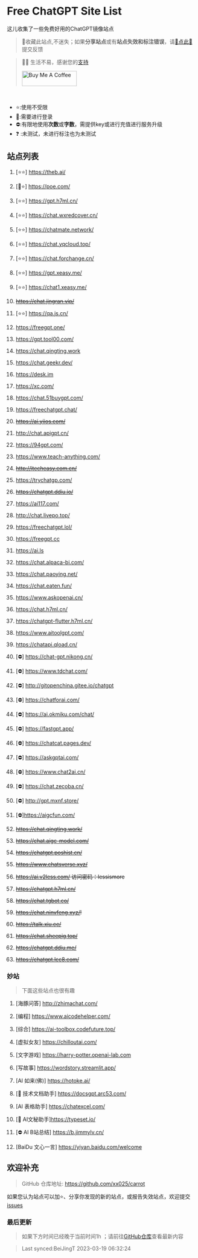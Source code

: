 # Free ChatGPT Site List

这儿收集了一些免费好用的ChatGPT镜像站点
> 🤭收藏此站点,不迷失；如果**分享站点**或有**站点失效和标注错误**，请[🌺点此🌺](https://github.com/xx025/carrot/issues)提交反馈

> 🧡🧡 生活不易，感谢您的[支持](https://xx025.github.io/pages/zs/)
> 
><a href="https://xx025.github.io/pages/zs/" target="_blank"><img src="https://cdn.buymeacoffee.com/buttons/v2/default-blue.png" alt="Buy Me A Coffee" style="height: 40px !important;width: 145px !important;" ></a>

<br/>

- ⭐:使用不受限
- 🔑:需要进行登录
- ⛔:有限地使用**次数**或**字数**，需提供key或进行充值进行服务升级
- ❓ :未测试，未进行标注也为未测试

## 站点列表

1. [⭐⭐] https://theb.ai/

2. [🔑⭐] https://poe.com/

3. [⭐⭐] https://gpt.h7ml.cn/

4. [⭐⭐] https://chat.wxredcover.cn/

5. [⭐⭐] https://chatmate.network/

6. [⭐⭐] https://chat.yqcloud.top/

7. [⭐⭐] https://chat.forchange.cn/

8. [⭐⭐] https://gpt.xeasy.me/

9. [⭐⭐] https://chat1.xeasy.me/

10. ~~https://chat.jingran.vip/~~

11. [⭐⭐] https://qa.js.cn/

12. https://freegpt.one/

13. https://gpt.tool00.com/

14. https://chat.qingting.work

15. https://chat.geekr.dev/

16. https://desk.im

17. https://xc.com/

18. https://chat.51buygpt.com/

19. https://freechatgpt.chat/

20. ~~https://ai.yiios.com/~~

21. http://chat.apigpt.cn/

22. https://94gpt.com/

23. https://www.teach-anything.com/

24. ~~http://itecheasy.com.cn/~~

25. https://trychatgp.com/

26. ~~https://chatgpt.ddiu.io/~~

27. https://ai117.com/

28. http://chat.livepo.top/

29. https://freechatgpt.lol/

30. https://freegpt.cc

31. https://ai.ls

32. https://chat.alpaca-bi.com/

33. https://chat.paoying.net/

34. https://chat.eaten.fun/

35. https://www.askopenai.cn/

36. https://chat.h7ml.cn/

37. https://chatgpt-flutter.h7ml.cn/

38. https://www.aitoolgpt.com/

39. https://chatapi.qload.cn/

40. [⛔] https://chat-gpt.nikong.cn/

41. [⛔] https://www.tdchat.com/

42. [⛔]  http://gitopenchina.gitee.io/chatgpt

43. [⛔] https://chatforai.com/

44. [⛔] https://ai.okmiku.com/chat/

45. [⛔] https://fastgpt.app/

46. [⛔] https://chatcat.pages.dev/

47. [⛔] https://askgptai.com/

48. [⛔] https://www.chat2ai.cn/

49. [⛔] https://chat.zecoba.cn/

50. [⛔] http://gpt.mxnf.store/

51. [⛔]https://aigcfun.com/

52. ~~https://chat.qingting.work/~~

53. ~~https://chat.aigc-model.com/~~

54. ~~https://chatgpt.poshist.cn/~~

55. ~~https://www.chatsverse.xyz/~~

56. ~~https://ai.v2less.com/ 访问密码：lessismore~~

57. ~~https://chatgpt.h7ml.cn/~~

58. ~~https://chat.tgbot.co/~~

59. ~~https://chat.ninvfeng.xyz/!~~

60. ~~https://talk.xiu.ee/~~

61. ~~https://chat.sheepig.top/~~

62. ~~https://chatgpt.ddiu.me/~~

63. ~~https://chatgpt.lcc8.com/~~


### 妙站

> 下面这些站点也很有趣

1. [海豚问答] http://zhimachat.com/

2. [编程] https://www.aicodehelper.com/

3. [综合] https://ai-toolbox.codefuture.top/

4. [虚拟女友] https://chilloutai.com/

5. [文字游戏] https://harry-potter.openai-lab.com

6. [写故事] https://wordstory.streamlit.app/

7. [AI 如来(佛)] https://hotoke.ai/

8. [🔑 技术文档助手] https://docsgpt.arc53.com/

9. [AI 表格助手] https://chatexcel.com/

10. [🔑 AI文秘助手]https://typeset.io/

11. [⛔ AI B站总结] https://b.jimmylv.cn/

12. [BaiDu 文心一言] https://yiyan.baidu.com/welcome

## 欢迎补充

> GitHub 仓库地址: https://github.com/xx025/carrot

如果您认为站点可以加⭐、分享你发现的新的站点，或报告失效站点，欢迎提交[issues](https://github.com/xx025/carrot/issues)


### 最后更新

> 如果下方时间已经晚于当前时间1h ；请前往[GitHub仓库](https://github.com/xx025/carrot)查看最新内容

>Last synced:BeiJingT 2023-03-19 06:32:24
